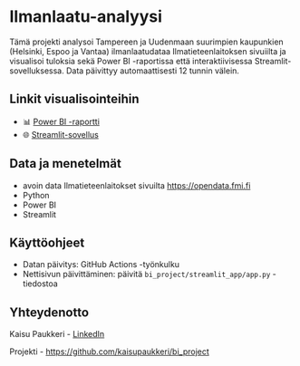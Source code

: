 # Ilmanlaatu-analyysi

Tämä projekti analysoi Tampereen ja Uudenmaan suurimpien kaupunkien (Helsinki, Espoo ja Vantaa) ilmanlaatudataa Ilmatieteenlaitoksen sivuiilta ja visualisoi tuloksia sekä Power BI -raportissa että interaktiivisessa Streamlit-sovelluksessa. Data päivittyy automaattisesti 12 tunnin välein.

## Linkit visualisointeihin
- 📊 [Power BI -raportti](https://app.powerbi.com/groups/me/reports/3d75c40b-586b-453d-a094-2f064a857b0d/ff1edf4b9c6c86300049?experience=power-bi)
- 🌐 [Streamlit-sovellus](https://app-ilmanlaatu-xgjkn479ugpezcohy2en9j.streamlit.app/)

## Data ja menetelmät
- avoin data Ilmatieteenlaitokset sivuilta https://opendata.fmi.fi
- Python
- Power BI
- Streamlit

## Käyttöohjeet
- Datan päivitys: GitHub Actions -työnkulku
- Nettisivun päivittäminen: päivitä `bi_project/streamlit_app/app.py` -tiedostoa

## Yhteydenotto
Kaisu Paukkeri - [LinkedIn](https://www.linkedin.com/in/kaisupaukkeri/)

Projekti - https://github.com/kaisupaukkeri/bi_project

